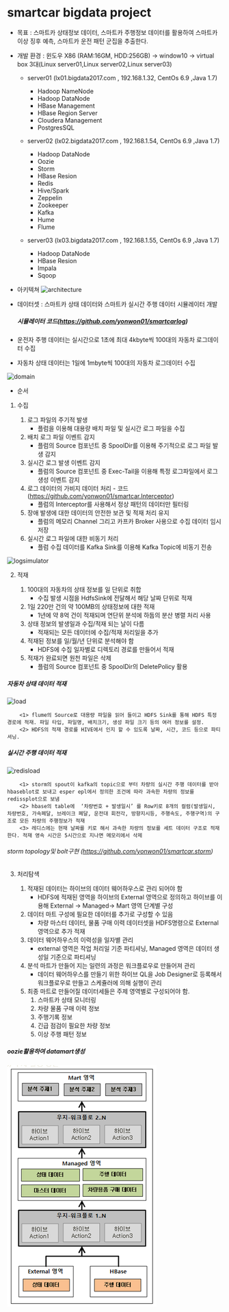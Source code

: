 # smartcar bigdata project

* 목표 : 스마트카 상태정보 데이터, 스마트카 주행정보 데이터를 활용하여 스마트카 이상 징후 예측, 스마트카 운전 패턴 군집을 추출한다. 

* 개발 환경 : 윈도우 X86 (RAM:16GM, HDD:256GB) -> window10 -> virtual box 3대(Linux server01,Linux server02,Linux server03)
    *  server01 (lx01.bigdata2017.com , 192.168.1.32, CentOs 6.9 ,Java 1.7)
         * Hadoop NameNode
         * Hadoop DataNode
         * HBase Management
         * HBase Region Server
         * Cloudera Management
         * PostgresSQL
         
    *  server02 (lx02.bigdata2017.com , 192.168.1.54, CentOs 6.9 ,Java 1.7)
    
         * Hadoop DataNode 
         * Oozie     
         * Storm
         * HBase Resion     
         * Redis     
         * Hive/Spark
         * Zeppelin         
         * Zookeeper 
         * Kafka
         * Hume             
         * Flume
         
    *  server03 (lx03.bigdata2017.com , 192.168.1.55, CentOs 6.9 ,Java 1.7)
         * Hadoop DataNode
         * HBase Resion
         * Impala
         * Sqoop
         

* 아키텍쳐
![architecture](https://github.com/yonwon01/bigdata/blob/master/architecture.png)

* 데이터셋 : 스마트카 상태 데이터와 스마트카 실시간 주행 데이터 시뮬레이터 개발
   ##### 시뮬레이터 코드(https://github.com/yonwon01/smartcarlog)

* 운전자 주행 데이터는 실시간으로 1초에 최대 4kbyte씩 100대의 자동차 로그데이터 수집
* 자동차 상태 데이터는 1일에 1mbyte씩 100대의 자동차 로그데이터 수집

![domain](https://github.com/yonwon01/bigdata/blob/master/domain.png)


* 순서
1)  수집

     1) 로그 파일의 주기적 발생
          -  플럼을 이용해 대용량 배치 파일 및 실시간 로그 파일을 수집
      2) 배치 로그 파일 이벤트 감지              
          -  플럼의 Source 컴포넌트 중 SpoolDir를 이용해 주기적으로 로그 파일 발생 감지
      3) 실시간 로그 발생 이벤트 감지           
          -  플럼의 Source 컴포넌트 중 Exec-Tail을 이용해 특정 로그파일에서 로그  생성 이벤트 감지
      4) 로그 데이터의 가비지 데이터 처리     - 코드(https://github.com/yonwon01/smartcar.Interceptor)
          -  플럼의 Interceptor를 사용해서 정상 패턴의 데이터만 필터링 
      5) 장애 발생에 대한 데이터의 안전한 보관 및 적재 처리 유지
          -  플럼의 메모리 Channel  그리고 카프카 Broker 사용으로  수집 데이터 임시 저장
      6) 실시간 로그 파일에 대한 비동기 처리 
          -  플럼 수집 데이터를 Kafka Sink를 이용해 Kafka Topic에 비동기 전송
          
![logsimulator](https://github.com/yonwon01/bigdata/blob/master/logsimualtor.png)


2) 적재

   1) 100대의 자동차의 상태 정보를 일 단위로 취합       
       - 수집 발생 시점을 HdfsSink에 전달해서 해당 날짜 단위로 적재
   2) 1일 220만 건의 약 100MB의 상태정보에 대한 적재 
       - 1년에 약 8억 건이 적재되며 연단위 분석에 하둡의 분산 병렬 처리 사용 
   3) 상태 정보의 발생일과 수집/적재 되는 날이 다름 
       - 적재되는 모든 데이터에 수집/적재 처리일을 추가
   4) 적재된 정보를 일/월/년 단위로 분석해야 함        
       - HDFS에 수집 일자별로 디렉토리 경로를 만들어서 적재
   5) 적재가 완료되면 원천 파일은 삭제                 
       - 플럼의 Source 컴포넌트 중 SpoolDir의 DeletePolicy 활용
       
       
##### 자동차 상태 데이터 적재
![load](https://github.com/yonwon01/bigdata/blob/master/load.png)

        <1> flume의 Source로 대용량 파일을 읽어 들이고 HDFS Sink를 통해 HDFS 특정 경로에 적재. 파일 타입, 파일명, 배치크기, 생성 파일 크기 등의 여러 정보를 설정.
        <2> HDFS의 적재 경로를 HIVE에서 인지 할 수 있도록 날짜, 시간, 코드 등으로 파티셔닝. 

##### 실시간 주행 데이터 적재
![redisload](https://github.com/yonwon01/bigdata/blob/master/redisload.png)

        <1> storm의 spout이 kafka의 topic으로 부터 차량의 실시간 주행 데이터를 받아 hbaseblot로 보내고 esper epl에서 정의한 조건에 따라 과속한 차량의 정보를 redissplot으로 보냄
        <2> hbase의 table에  ‘차량번호 + 발생일시’ 를 Row키로 8개의 컬럼(발생일시, 차량번호, 가속페달, 브레이크 페달, 운전대 회전각, 방향지시등, 주행속도, 주행구역)의 구조로 모든 차량의 주행정보가 적재
        <3> 레디스에는 현재 날짜를 키로 해서 과속한 차량의 정보를 세트 데이터 구조로 적재한다. 적재 영속 시간은 5시간으로 지나면 메모리에서 삭제
        
###### storm topology및 bolt구현 (https://github.com/yonwon01/smartcar.storm)


3) 처리탐색


   1) 적재된 데이터는 하이브의 데이터 웨어하우스로 관리 되어야 함              
         - HDFS에 적재된 영역을 하이브의 External 영역으로 정의하고 하이브를 이용해 External -> Managed-> Mart 영역 단계별 구성
   2) 데이터 마트 구성에 필요한 데이터를 추가로 구성할 수 있음
         - 차량 마스터 데이터, 물품 구매 이력 데이터셋을 HDFS명령으로 External 영역으로 추가 적재
   3) 데이터 웨어하우스의 이력성을 일자별 관리
         - external 영역은 작업 처리일 기준 파티셔닝, Managed 영역은 데이터 생성일 기준으로 파티셔닝
   4) 분석 마트가 만들어 지는 일련의 과정은 워크플로우로 만들어져 관리
         - 데이터 웨어하우스를 만들기 위한 하이브 QL을 Job Designer로 등록해서 워크플로우로 만들고 스케쥴러에 의해 실행이 관리 
   5) 최종 마트로 만들어질 데이터세들은 주제 영역별로 구성되어야 함.
         1. 스마트카 상태 모니터링 
         2. 차량 물품 구매 이력 정보 
         3. 주행기록 정보 
         4. 긴급 점검이 필요한 차량 정보 
         5. 이상 주행 패턴 정보
         
         
         
##### oozie활용하여 datamart생성
 ![ooize](https://github.com/yonwon01/bigdata/blob/master/OOZIE.png)
         




























